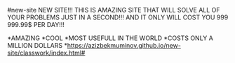 #new-site
NEW SITE!!! THIS IS AMAZING SITE THAT WILL SOLVE ALL OF YOUR PROBLEMS JUST IN A SECOND!!! AND IT ONLY WILL COST YOU  999 999.99$ PER DAY!!! 


*AMAZING
*COOL
*MOST USEFULL IN THE WORLD
*COSTS ONLY A MILLION DOLLARS
*https://azizbekmuminov.github.io/new-site/classwork/index.html#
